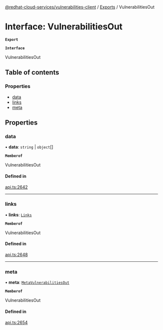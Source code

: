 [@redhat-cloud-services/vulnerabilities-client](../README.md) / [Exports](../modules.md) / VulnerabilitiesOut

# Interface: VulnerabilitiesOut

**`Export`**

**`Interface`**

VulnerabilitiesOut

## Table of contents

### Properties

- [data](VulnerabilitiesOut.md#data)
- [links](VulnerabilitiesOut.md#links)
- [meta](VulnerabilitiesOut.md#meta)

## Properties

### data

• **data**: `string` \| `object`[]

**`Memberof`**

VulnerabilitiesOut

#### Defined in

[api.ts:2642](https://github.com/RedHatInsights/javascript-clients/blob/master/packages/vulnerabilities/git-api/api.ts#L2642)

___

### links

• **links**: [`Links`](Links.md)

**`Memberof`**

VulnerabilitiesOut

#### Defined in

[api.ts:2648](https://github.com/RedHatInsights/javascript-clients/blob/master/packages/vulnerabilities/git-api/api.ts#L2648)

___

### meta

• **meta**: [`MetaVulnerabilitiesOut`](MetaVulnerabilitiesOut.md)

**`Memberof`**

VulnerabilitiesOut

#### Defined in

[api.ts:2654](https://github.com/RedHatInsights/javascript-clients/blob/master/packages/vulnerabilities/git-api/api.ts#L2654)
